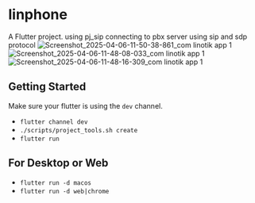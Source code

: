 # linphone

A  Flutter project. using pj_sip connecting to pbx server using sip and sdp protocol 
![Screenshot_2025-04-06-11-50-38-861_com linotik app 1](https://github.com/user-attachments/assets/4256faeb-abbe-4d8c-a215-06e08dd85f29)
![Screenshot_2025-04-06-11-48-08-033_com linotik app 1](https://github.com/user-attachments/assets/b81e809e-fac7-49a3-a30c-cc7b34810534)
![Screenshot_2025-04-06-11-48-16-309_com linotik app 1](https://github.com/user-attachments/assets/cf1c791c-9468-4e9a-bba8-ff616bd81976)

## Getting Started

Make sure your flutter is using the `dev` channel.

- `flutter channel dev`
- `./scripts/project_tools.sh create`
- `flutter run`

## For Desktop or Web
- `flutter run -d macos`
- `flutter run -d web|chrome`
